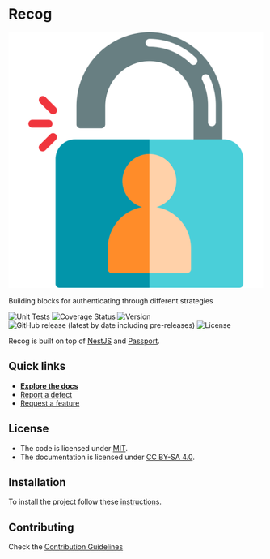 # Recog

![Logo](assets/logo.svg)

Building blocks for authenticating through different strategies

![Unit Tests](https://github.com/ezeBalsamo/Recog/actions/workflows/tests.yml/badge.svg)
![Coverage Status](https://codecov.io/github/ezeBalsamo/Recog/coverage.svg?branch=release-candidate)
![Version](https://img.shields.io/github/package-json/v/ezeBalsamo/Recog)
![GitHub release (latest by date including pre-releases)](https://img.shields.io/github/v/release/ezeBalsamo/Recog?include_prereleases)
![License](https://img.shields.io/github/license/ezeBalsamo/Recog)

Recog is built on top of [NestJS](https://nestjs.com/) and [Passport](https://passportjs.org/).

## Quick links

- [**Explore the docs**](docs/README.md)
- [Report a defect](https://github.com/ezeBalsamo/Recog/issues/new?labels=Type%3A+Defect)
- [Request a feature](https://github.com/ezeBalsamo/Recog/issues/new?labels=Type%3A+Feature)

## License

- The code is licensed under [MIT](LICENSE).
- The documentation is licensed under [CC BY-SA 4.0](http://creativecommons.org/licenses/by-sa/4.0/).

## Installation

To install the project follow these [instructions](docs/README.md).

## Contributing

Check the [Contribution Guidelines](CONTRIBUTING.md)
